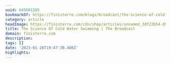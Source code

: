 ```yaml
---
uuid: 645601285
bookmarkOf: https://finisterre.com/blogs/broadcast/the-science-of-cold-water-swimming
category: article
headImage: https://finisterre.com/cdn/shop/articles/unnamed_3df22b54-89c1-419e-9b71-177645106e1d.jpg?v=1664895452
title: The Science Of Cold Water Swimming | The Broadcast
domain: finisterre.com
description: 
tags: []
date: '2023-01-26T19:47:38.486Z'
highlights: 
---
```



